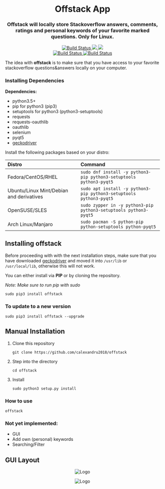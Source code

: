 <h1 align="center">Offstack App</h1>
<h3 align="center"><b>Offstack</b> will locally store <b>Stackoverflow</b> answers, comments, ratings and personal keywords of your favorite marked questions. <b>Only for Linux.</b></h3>

<div align="center">
    <a href="https://github.com/calexandru2018/offstack/releases/latest">
        <img alt="Build Status" src="https://img.shields.io/github/release/calexandru2018/offstack.svg?style=flat" />
    </a>
    <a href="https://github.com/calexandru2018/offstack/blob/master/LICENSE">
        <img src="https://img.shields.io/github/license/calexandru2018/offstack">
    </a>
    <a href="https://liberapay.com/calexandru2018/donate">
        <img src="http://img.shields.io/liberapay/goal/calexandru2018.svg?logo=liberapay">
    </a>
</div>
<div align="center">
    <a href="https://actions-badge.atrox.dev/calexandru2018/offstack/goto?ref=master">
        <img alt="Build Status" src="https://img.shields.io/endpoint.svg?url=https%3A%2F%2Factions-badge.atrox.dev%2Fcalexandru2018%2Foffstack%2Fbadge%3Fref%3Dmaster&style=flat" />
    </a>
    <a href="https://actions-badge.atrox.dev/calexandru2018/offstack/goto?ref=testing">
        <img alt="Build Status" src="https://img.shields.io/endpoint.svg?url=https%3A%2F%2Factions-badge.atrox.dev%2Fcalexandru2018%2Foffstack%2Fbadge%3Fref%3Dtesting&style=flat" />
    </a>    
</div>    


The idea with <b>offstack</b> is to make sure that you have access to your favorite stackoverflow questions&answers locally on your computer.

### Installing Dependencies

**Dependencies:**

- python3.5+
- pip for python3 (pip3)
- setuptools for python3 (python3-setuptools)
- requests
- requests-oauthlib
- oauthlib
- selenium
- pyqt5
- <a href="https://github.com/mozilla/geckodriver/releases">geckodriver</a>


Install the following packages based on your distro:

| **Distro**                              | **Command**                                                                                                                           |
|:----------------------------------------|:---------------------------------------------------------------------------------------------------------                             |
|Fedora/CentOS/RHEL                       | `sudo dnf install -y python3-pip python3-setuptools python3-pyqt5`                                              |
|Ubuntu/Linux Mint/Debian and derivatives | `sudo apt install -y python3-pip python3-setuptools python3-pyqt5`                        |
|OpenSUSE/SLES                            | `sudo zypper in -y python3-pip python3-setuptools python3-pyqt5`  |
|Arch Linux/Manjaro                       | `sudo pacman -S python-pip python-setuptools python-pyqt5`       |


## Installing offstack

Before proceeding with with the next installation steps, make sure that you have downloaded <a href="https://github.com/mozilla/geckodriver/releases">geckodriver</a> and moved it into `/usr/lib` or `/usr/local/lib`, otherwise this will not work.

You can either install via <b>PIP</b> or by cloning the repository.

*Note: Make sure to run pip with sudo*

`sudo pip3 install offstack`

### To update to a new version

`sudo pip3 install offstack --upgrade`

## Manual Installation

1. Clone this repository

    `git clone https://github.com/calexandru2018/offstack`

2. Step into the directory

   `cd offstack`

3. Install

    `sudo python3 setup.py install`

### How to use

 `offstack`

### Not yet implemented:
- GUI
- Add own (personal) keywords
- Searching/Filter

## GUI Layout

<p align="center">
  <img src="https://i.imgur.com/hPYZw28.png" alt="Logo"></img>
</p>

<p align="center">
  <img src="https://i.imgur.com/nzWsIwn.png" alt="Logo"></img>
</p>
